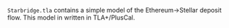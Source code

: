 `Starbridge.tla` contains a simple model of the Ethereum->Stellar deposit flow.
This model in written in TLA+/PlusCal.
